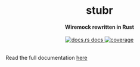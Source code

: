 <h1 align="center">stubr</h1>
<div align="center">
 <strong>
   Wiremock rewritten in Rust
 </strong>
</div>
<br />
<div align="center">
  <a href="https://docs.rs/stubr">
    <img src="https://img.shields.io/badge/docs-latest-blue.svg?style=flat-square"
      alt="docs.rs docs" />
  </a>
  <a href="https://coveralls.io/github/beltram/stubr?branch=main">
    <img src="https://coveralls.io/repos/github/beltram/stubr/badge.svg?branch=main" alt="coverage" />
  </a>
</div>
<br/>

Read the full documentation [here](https://beltram.github.io/stubr/html)